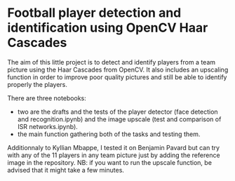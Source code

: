 # Football player detection and identification using OpenCV Haar Cascades

The aim of this little project is to detect and identify players from a team picture using the Haar Cascades from OpenCV.
It also includes an upscaling function in order to improve poor quality pictures and still be able to identify properly the players.

There are three notebooks: 
- two are the drafts and the tests of the player detector (face detection and recognition.ipynb) and the image upscale (test and comparison of ISR networks.ipynb). 
- the main function gathering both of the tasks and testing them. 

Additionnaly to Kyllian Mbappe, I tested it on Benjamin Pavard but can try with any of the 11 players in any team picture just by adding the reference image in the repository. 
NB: if you want to run the upscale function, be advised that it might take a few minutes. 

